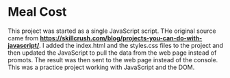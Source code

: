 # Meal Cost

This project was started as a single JavaScript script. THe original source came from **https://skillcrush.com/blog/projects-you-can-do-with-javascript/**. I added the index.html and the styles.css files to the project and then updated the JavaScript to pull the data from the web page instead of promots. The result was then sent to the web page instead of the console. This was a practice project working with JavaScript and the DOM.
